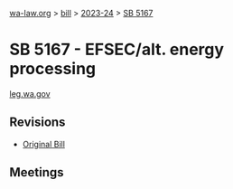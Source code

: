 [wa-law.org](/) > [bill](/bill/) > [2023-24](/bill/2023-24/) > [SB 5167](/bill/2023-24/sb/5167/)

# SB 5167 - EFSEC/alt. energy processing
[leg.wa.gov](https://app.leg.wa.gov/billsummary?BillNumber=5167&Year=2023&Initiative=false)

## Revisions
* [Original Bill](1/)

## Meetings